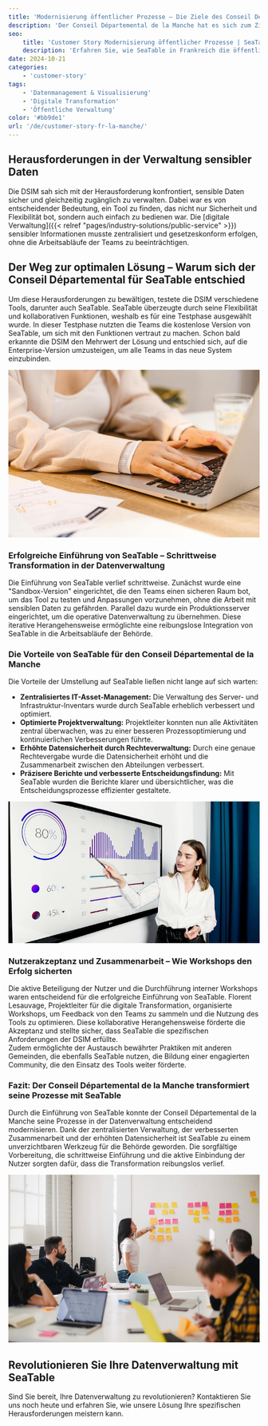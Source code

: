 ```yaml
---
title: 'Modernisierung öffentlicher Prozesse – Die Ziele des Conseil Départemental de la Manche'
description: 'Der Conseil Départemental de la Manche hat es sich zum Ziel gesetzt, die Verwaltung und Modernisierung der Datenprozesse seiner Behörde zu optimieren. Um den wachsenden Anforderungen gerecht zu werden, arbeitete die Direktion für Informationssysteme und Modernisierung (DSIM) daran, effizientere Lösungen für die Datenverwaltung zu finden. Excel-Tabellen waren bisher ein zentrales Werkzeug, doch die zunehmenden Einschränkungen in der Zentralisierung und der Verwaltung von Zugriffsrechten machten eine neue Lösung notwendig.'
seo:
    title: 'Customer Story Modernisierung öffentlicher Prozesse | SeaTable'
    description: 'Erfahren Sie, wie SeaTable in Frankreich die öffentlichen Prozesse der Conseil Départemental de la Manche moderniesierte und automatisierte.'
date: 2024-10-21
categories:
    - 'customer-story'
tags:
    - 'Datenmanagement & Visualisierung'
    - 'Digitale Transformation'
    - 'Öffentliche Verwaltung'
color: '#bb9de1'
url: '/de/customer-story-fr-la-manche/'
---
```


## Herausforderungen in der Verwaltung sensibler Daten

Die DSIM sah sich mit der Herausforderung konfrontiert, sensible Daten sicher und gleichzeitig zugänglich zu verwalten. Dabei war es von entscheidender Bedeutung, ein Tool zu finden, das nicht nur Sicherheit und Flexibilität bot, sondern auch einfach zu bedienen war. Die [digitale Verwaltung]({{< relref "pages/industry-solutions/public-service" >}}) sensibler Informationen musste zentralisiert und gesetzeskonform erfolgen, ohne die Arbeitsabläufe der Teams zu beeinträchtigen.

## Der Weg zur optimalen Lösung – Warum sich der Conseil Départemental für SeaTable entschied

Um diese Herausforderungen zu bewältigen, testete die DSIM verschiedene Tools, darunter auch SeaTable. SeaTable überzeugte durch seine Flexibilität und kollaborativen Funktionen, weshalb es für eine Testphase ausgewählt wurde. In dieser Testphase nutzten die Teams die kostenlose Version von SeaTable, um sich mit den Funktionen vertraut zu machen. Schon bald erkannte die DSIM den Mehrwert der Lösung und entschied sich, auf die Enterprise-Version umzusteigen, um alle Teams in das neue System einzubinden.

![Modernisierung öffentlicher Prozesse durch Digitalisierung](pexels-anthonyshkraba-production-8374293.jpg)

### Erfolgreiche Einführung von SeaTable – Schrittweise Transformation in der Datenverwaltung

Die Einführung von SeaTable verlief schrittweise. Zunächst wurde eine "Sandbox-Version" eingerichtet, die den Teams einen sicheren Raum bot, um das Tool zu testen und Anpassungen vorzunehmen, ohne die Arbeit mit sensiblen Daten zu gefährden. Parallel dazu wurde ein Produktionsserver eingerichtet, um die operative Datenverwaltung zu übernehmen. Diese iterative Herangehensweise ermöglichte eine reibungslose Integration von SeaTable in die Arbeitsabläufe der Behörde.

### Die Vorteile von SeaTable für den Conseil Départemental de la Manche

Die Vorteile der Umstellung auf SeaTable ließen nicht lange auf sich warten:

- **Zentralisiertes IT-Asset-Management:** Die Verwaltung des Server- und Infrastruktur-Inventars wurde durch SeaTable erheblich verbessert und optimiert.
- **Optimierte Projektverwaltung:** Projektleiter konnten nun alle Aktivitäten zentral überwachen, was zu einer besseren Prozessoptimierung und kontinuierlichen Verbesserungen führte.
- **Erhöhte Datensicherheit durch Rechteverwaltung:** Durch eine genaue Rechtevergabe wurde die Datensicherheit erhöht und die Zusammenarbeit zwischen den Abteilungen verbessert.
- **Präzisere Berichte und verbesserte Entscheidungsfindung:** Mit SeaTable wurden die Berichte klarer und übersichtlicher, was die Entscheidungsprozesse effizienter gestaltete.

![Steigerung der Arbeitsprozesse durch Auswertungsmöglichkeiten](pexels-artempodrez-5716042.jpg)

### Nutzerakzeptanz und Zusammenarbeit – Wie Workshops den Erfolg sicherten

Die aktive Beteiligung der Nutzer und die Durchführung interner Workshops waren entscheidend für die erfolgreiche Einführung von SeaTable. Florent Lesauvage, Projektleiter für die digitale Transformation, organisierte Workshops, um Feedback von den Teams zu sammeln und die Nutzung des Tools zu optimieren. Diese kollaborative Herangehensweise förderte die Akzeptanz und stellte sicher, dass SeaTable die spezifischen Anforderungen der DSIM erfüllte.  
Zudem ermöglichte der Austausch bewährter Praktiken mit anderen Gemeinden, die ebenfalls SeaTable nutzen, die Bildung einer engagierten Community, die den Einsatz des Tools weiter förderte.

### Fazit: Der Conseil Départemental de la Manche transformiert seine Prozesse mit SeaTable

Durch die Einführung von SeaTable konnte der Conseil Départemental de la Manche seine Prozesse in der Datenverwaltung entscheidend modernisieren. Dank der zentralisierten Verwaltung, der verbesserten Zusammenarbeit und der erhöhten Datensicherheit ist SeaTable zu einem unverzichtbaren Werkzeug für die Behörde geworden. Die sorgfältige Vorbereitung, die schrittweise Einführung und die aktive Einbindung der Nutzer sorgten dafür, dass die Transformation reibungslos verlief.

![Verbesserte Zusammenarbeit öffentlicher Behörden](jason-goodman-Oalh2MojUuk-unsplash.jpg)

## Revolutionieren Sie Ihre Datenverwaltung mit SeaTable

Sind Sie bereit, Ihre Datenverwaltung zu revolutionieren? Kontaktieren Sie uns noch heute und erfahren Sie, wie unsere Lösung Ihre spezifischen Herausforderungen meistern kann.
